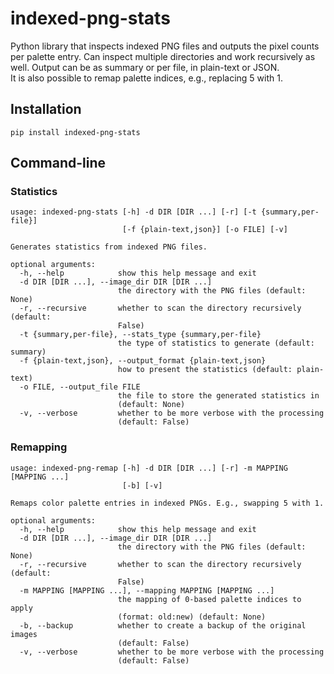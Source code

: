 # indexed-png-stats
Python library that inspects indexed PNG files and outputs the pixel counts
per palette entry.
Can inspect multiple directories and work recursively as well.
Output can be as summary or per file, in plain-text or JSON.  
It is also possible to remap palette indices, e.g., replacing 5 with 1.

## Installation

```
pip install indexed-png-stats
```

## Command-line

### Statistics

```
usage: indexed-png-stats [-h] -d DIR [DIR ...] [-r] [-t {summary,per-file}]
                         [-f {plain-text,json}] [-o FILE] [-v]

Generates statistics from indexed PNG files.

optional arguments:
  -h, --help            show this help message and exit
  -d DIR [DIR ...], --image_dir DIR [DIR ...]
                        the directory with the PNG files (default: None)
  -r, --recursive       whether to scan the directory recursively (default:
                        False)
  -t {summary,per-file}, --stats_type {summary,per-file}
                        the type of statistics to generate (default: summary)
  -f {plain-text,json}, --output_format {plain-text,json}
                        how to present the statistics (default: plain-text)
  -o FILE, --output_file FILE
                        the file to store the generated statistics in
                        (default: None)
  -v, --verbose         whether to be more verbose with the processing
                        (default: False)
```

### Remapping

```
usage: indexed-png-remap [-h] -d DIR [DIR ...] [-r] -m MAPPING [MAPPING ...]
                         [-b] [-v]

Remaps color palette entries in indexed PNGs. E.g., swapping 5 with 1.

optional arguments:
  -h, --help            show this help message and exit
  -d DIR [DIR ...], --image_dir DIR [DIR ...]
                        the directory with the PNG files (default: None)
  -r, --recursive       whether to scan the directory recursively (default:
                        False)
  -m MAPPING [MAPPING ...], --mapping MAPPING [MAPPING ...]
                        the mapping of 0-based palette indices to apply
                        (format: old:new) (default: None)
  -b, --backup          whether to create a backup of the original images
                        (default: False)
  -v, --verbose         whether to be more verbose with the processing
                        (default: False)
```